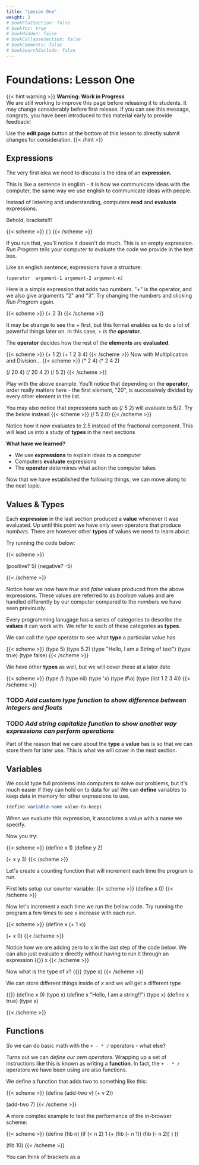 ```yaml
---
title: "Lesson One"
weight: 3
# bookFlatSection: false
# bookToc: true
# bookHidden: false
# bookCollapseSection: false
# bookComments: false
# bookSearchExclude: false
---
```


# Foundations: Lesson One

{{< hint warning >}}
**Warning: Work in Progress**  
We are still working to improve this page before releasing it to
students. It may change considerably before first release.  If you can
see this message, congrats, you have been introduced to this material
early to provide feedback!

Use the **edit page** button at the bottom of this lesson to directly
submit changes for consideration.
{{< /hint >}}


## Expressions

The very first idea we need to discuss is the idea of an
**expression.**

This is like a sentence in english - it is how we communicate ideas
with the computer, the same way we use english to communicate ideas
with people.

Instead of listening and understanding, computers **read** and
**evaluate** expressions.

Behold, brackets!!! 

{{< scheme >}}
( )
{{< /scheme >}}

If you run that, you'll notice it doesn't do much. This is an
empty expression. _Run Program_ tells your computer to evaluate the
code we provide in the text box.

Like an english sentence, expressions have a structure:

```scm
(operator  argument-1 argument-2 argument-n)
```

Here is a simple expression that adds two numbers. "+" is
the operator, and we also give arguments "2" and "3". 
Try changing the numbers and clicking _Run Program_ again.

{{< scheme >}}
(+ 2 3)
{{< /scheme >}}

It may be strange to see the + first, but this format enables us to do
a lot of powerful things later on. In this case, + _is the
**operator**._

The **operator** decides how the rest of the **elements** are **evaluated**.

{{< scheme >}}
(+ 1 2)
(+ 1 2 3 4)
{{< /scheme >}}
Now with Multiplication and Division...
{{< scheme >}}
(* 2 4)
(* 2 4 2)

(/ 20 4)
(/ 20 4 2)
(/ 5 2)
{{< /scheme >}}

Play with the above example. You'll notice that depending on the **operator**,
order really matters here - the first element, "20", is successively divided by
every other element in the list.

You may also notice that expressions such as (/ 5 2) will evaluate to 5/2. Try
the below instead {{< scheme >}} (/ 5 2.0) {{< /scheme >}}

Notice how it now evaluates to 2.5 instead of the fractional component. 
This will lead us into a study of **types** in the next sections

**What have we learned?**

- We use **expressions** to explain ideas to a computer
- Computers **evaluate** expressions
- The **operator** determines what action the computer takes

Now that we have established the following things, we can move along
to the next topic.

## Values & Types

Each **expression** in the last section produced a **value** whenever it was
evaluated. Up until this point we have only seen operators that produce
_numbers_. There are however other **types** of values we need to learn about.

Try running the code below:

{{< scheme >}}

(positive?  5)
(negative? -5)

{{< /scheme >}}

Notice how we now have _true_ and _false_ values produced from the above
expressions. These values are referred to as _boolean_ values and are handled
differently by our computer compared to the _numbers_ we have seen previously.

Every programming lanugage has a series of categories to describe the **values**
it can work with. We refer to each of these categories as **types**.

We can call the _type_ operator to see what **type** a particular value has

{{< scheme >}}
(type 5)
(type 5.2)
(type "Hello, I am a String of text")
(type true)
(type false)
{{< /scheme >}}

We have other **types** as well, but we will cover these at a later date

{{< scheme >}}
(type /)
(type nil)
(type 'x)
(type #\a)
(type (list  1 2 3 4))
{{< /scheme >}}

### **TODO** _Add custom type function to show difference between integers and floats_
### **TODO** _Add string capitalize function to show another way expressions can perform operations_

Part of the reason that we care about the **type** a **value** has is so that we
can store them for later use. This is what we will cover in the next section.

## Variables

We could type full problems into computers to solve our problems, but
it's much easier if they can hold on to data for us! We can **define**
variables to keep data in memory for other expressions to use.

```scm
(define variable-name value-to-keep)
```

When we evaluate this expression, it associates a value with a name we specify.

Now you try:

{{< scheme >}}
(define x 1)
(define y 2)

(+ x y 3)
{{< /scheme >}}

Let's create a counting function that will increment each time the
program is run.

First lets setup our counter variable:
{{< scheme >}}
(define x 0)
{{< /scheme >}}

Now let's increment x each time we run the below code. Try running the program a
few times to see x increase with each run.

{{< scheme >}}
(define x (+ 1 x))

(+ x 0)
{{< /scheme >}}

Notice how we are adding zero to x in the last step of the code below. We can
also just evaluate x directly without having to run it through an expression
{{<scheme >}} 
x 
{{< /scheme >}}

Now what is the type of _x_?
{{<scheme >}} 
(type x)
{{< /scheme >}}

We can store different things inside of _x_ and we will get a different type

{{<scheme >}}
(define x 0)
(type x)
(define x "Hello, I am a string!!")
(type x)
(define x true)
(type x)

{{< /scheme >}}


## Functions

So we can do basic math with the `+ - * /` operators - what else?

Turns out we can _define our own operators._ Wrapping up a set of
instructions like this is known as writing a **function**. In fact, the
`+ - * /` operators we have been using are also functions.

We define a function that adds two to something like this:

{{< scheme >}}
(define (add-two v)
  (+ v 2))
  
(add-two 7)
{{< /scheme >}}

A more complex example to test the performance of the in-browser scheme:

{{< scheme >}}
(define (fib n)
  (if (< n 2) 
      1
      (+ 
       (fib (- n 1)) 
       (fib (- n 2))
       )
      ))

(fib 10)
{{< /scheme >}}

You can think of brackets as a 
